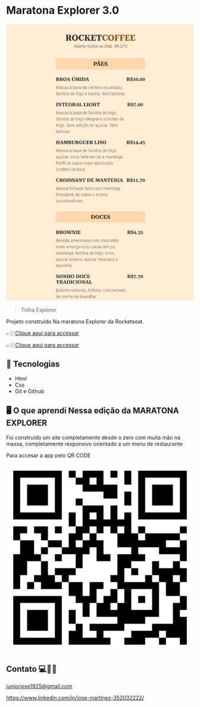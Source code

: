 #  Maratona Explorer 3.0 

![preview](./.github/rocketcoffe.png)


> Trilha Explorer 

Projeto construido Na maratona Explorer  da Rocketseat.

👉🏼[Clique aqui para accessar](https://jose26362780.github.io/Maratona-Explorer-3.0/)

👉🏼[Clique aqui para accessar](https://maratona-explorer-3-0.netlify.app/)



##  🔧 Tecnologias


- Html 
- Css
- Git e Github

##  🖥️ O que aprendi Nessa edição da MARATONA EXPLORER


Foi construido um site completamente desde o zero com muita mão na massa, completamente responsivo orientado a um menu de restaurante 


Para accesar a app pelo QR CODE

![preview](./.github/QR%20code%20maratona.png)



## Contato 💻🧑‍💻 

juniorjose1925@gmail.com


https://www.linkedin.com/in/jose-martinez-352032222/
